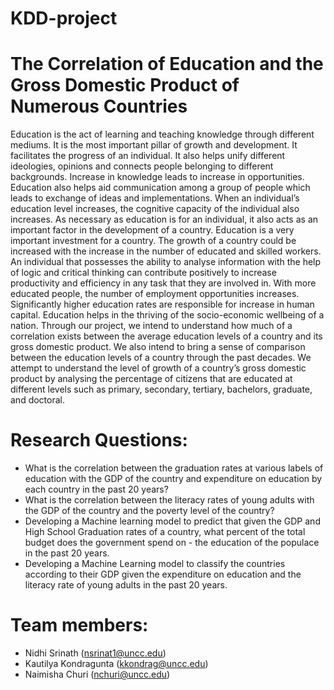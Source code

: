 # KDD-project
# **The Correlation of Education and the Gross Domestic Product of Numerous Countries**

Education is the act of learning and teaching knowledge through different mediums. It is the most important pillar of growth and development. It facilitates the progress of an individual. It also helps unify different ideologies, opinions and connects people belonging to different backgrounds. Increase in knowledge leads to increase in opportunities. Education also helps aid communication among a group of people which leads to exchange of ideas and implementations. When an individual’s education level increases, the cognitive capacity of the individual also increases. As necessary as education is for an individual, it also acts as an important factor in the development of a country. Education is a very important investment for a country. The growth of a country could be increased with the increase in the number of educated and skilled workers. An individual that possesses the ability to analyse information with the help of logic and critical thinking can contribute positively to increase productivity and efficiency in any task that they are involved in. With more educated people, the number of employment opportunities increases. Significantly higher education rates are responsible for increase in human capital. Education helps in the thriving of the socio-economic wellbeing of a nation. Through our project, we intend to understand how much of a correlation exists between the average education levels of a country and its gross domestic product. We also intend to bring a sense of comparison between the education levels of a country through the past decades. We attempt to understand the level of growth of a country’s gross domestic product by analysing the percentage of citizens that are educated at different levels such as primary, secondary, tertiary, bachelors, graduate, and doctoral.


# Research Questions:

- What is the correlation between the graduation rates at various labels of education with the GDP of the country and expenditure on education by each country in the past 20 years?
- What is the correlation between the literacy rates of young adults with the GDP of the country and the poverty level of the country?
- Developing a Machine learning model to predict that given the GDP and High School Graduation rates of a country, what percent of the total budget does the government spend on - the education of the populace in the past 20 years.
- Developing a Machine Learning model to classify the countries according to their GDP given the expenditure on education and the literacy rate of young adults in the past 20 years.


# Team members:
- Nidhi Srinath (nsrinat1@uncc.edu)
- Kautilya Kondragunta (kkondrag@uncc.edu)
- Naimisha Churi (nchuri@uncc.edu)
